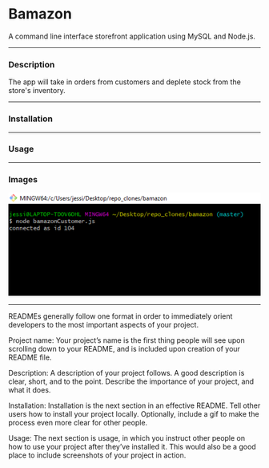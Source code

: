 # Bamazon
A command line interface storefront application using MySQL and Node.js.

- - -

### Description
The app will take in orders from customers and deplete stock from the store's inventory.

- - - 

### Installation


- - -

### Usage


- - -

### Images

![Connection to MySQL](images/mysqlconnection.png)

- - -

READMEs generally follow one format in order to immediately orient developers to the most important aspects of your project.

Project name: Your project’s name is the first thing people will see upon scrolling down to your README, and is included upon creation of your README file.

Description: A description of your project follows. A good description is clear, short, and to the point. Describe the importance of your project, and what it does.

Installation: Installation is the next section in an effective README. Tell other users how to install your project locally. Optionally, include a gif to make the process even more clear for other people.

Usage: The next section is usage, in which you instruct other people on how to use your project after they’ve installed it. This would also be a good place to include screenshots of your project in action.
